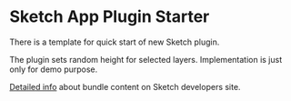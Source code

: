# Sketch App Plugin Starter
There is a template for quick start of new Sketch plugin.

The plugin sets random height for selected layers. Implementation is just only for demo purpose.

[Detailed info](http://developer.sketchapp.com/introduction/plugin-bundles/) about bundle content on Sketch developers site.
